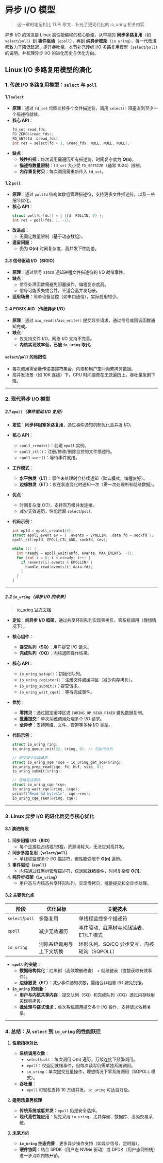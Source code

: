 # 异步 I/O 模型

> 这一章的笔记相比 TLPI 原文，补充了更现代化的 io_uring 相关内容

异步 I/O 的演进是 Linux 高性能编程的核心脉络。从早期的 **同步多路复用**（如 `select`/`poll`）到
**事件驱动**（`epoll`），再到
**纯异步框架**（`io_uring`），每一代改进都致力于降低延迟、提升吞吐量。本节补充传统 I/O 多路复用模型（`select`/`poll`）的说明，并梳理异步 I/O 的进化历史与优化方向。

## Linux I/O 多路复用模型的演化

### 1. 传统 I/O 多路复用模型：`select` 与 `poll`

#### **1.1 `select`**

- **原理**：通过 `fd_set` 位图监控多个文件描述符，调用 `select()` 阻塞直到至少一个描述符就绪。
- **核心 API**：
  ```c
  fd_set read_fds;
  FD_ZERO(&read_fds);
  FD_SET(fd, &read_fds);
  int ret = select(fd + 1, &read_fds, NULL, NULL, NULL);
  ```
- **缺点**：
  - **线性扫描**：每次调用需遍历所有描述符，时间复杂度为 **O(n)**。
  - **描述符数量限制**：`fd_set` 大小受 `FD_SETSIZE`（通常 1024）限制。
  - **内存重复拷贝**：每次调用需重新传入 `fd_set`。

#### **1.2 `poll`**

- **原理**：通过 `pollfd` 结构体数组管理描述符，支持更多文件描述符，以及一些细节优化。
- **核心 API**：
  ```c
  struct pollfd fds[] = { {fd, POLLIN, 0} };
  int ret = poll(fds, 1, -1);
  ```
- **改进点**：
  - 无固定数量限制（基于动态数组）。
- **遗留问题**：
  - 仍为 **O(n)** 时间复杂度，高并发下性能差。

#### **2.3 信号驱动 I/O（SIGIO）**

- **原理**：通过信号 `SIGIO` 通知进程文件描述符的 I/O 就绪事件。
- **缺点**：
  - 信号处理函数需避免阻塞操作，编程复杂度高。
  - 信号可能丢失或合并，不适合高并发场景。
- **适用场景**：简单设备监控（如串口通信），实际应用较少。

#### **2.4 POSIX AIO（传统异步 I/O）**

- **原理**：通过 `aio_read()`/`aio_write()` 提交异步请求，通过信号或回调函数通知完成。
- **缺点**：
  - 仅支持文件 I/O，网络 I/O 支持不完善。
  - **内核实现效率低，已被 `io_uring` 取代**。

#### **`select`/`poll` 的局限性**

- 每次调用需全量传递描述符集合，内核和用户空间频繁拷贝数据。
- 高并发场景（如 10K 连接）下，CPU 时间浪费在无效遍历上，吞吐量急剧下降。

---

### 2. 现代异步 I/O 模型

##### **2.1 `epoll`（事件驱动 I/O 复用）**

- **定位**：**同步非阻塞多路复用**，通过事件通知机制优化高并发 I/O。
- **核心 API**：
  - `epoll_create()`：创建 `epoll` 实例。
  - `epoll_ctl()`：注册/修改/删除监控的文件描述符。
  - `epoll_wait()`：等待事件就绪。
- **工作模式**：
  - **水平触发（LT）**：事件未处理时会持续通知（默认模式，编程友好）。
  - **边缘触发（ET）**：仅在状态变化时通知一次（需一次处理所有就绪数据）。
- **优点**：
  - 时间复杂度 O(1)，支持百万级并发连接。
  - 减少无效遍历，性能远超 `select`/`poll`。
- **代码示例**：

  ```c
  int epfd = epoll_create1(0);
  struct epoll_event ev = { .events = EPOLLIN, .data.fd = sockfd };
  epoll_ctl(epfd, EPOLL_CTL_ADD, sockfd, &ev);

  while (1) {
    int nready = epoll_wait(epfd, events, MAX_EVENTS, -1);
    for (int i = 0; i < nready; i++) {
      if (events[i].events & EPOLLIN) {
        handle_read(events[i].data.fd);
      }
    }
  }
  ```

---

##### **2.2 `io_uring`（异步 I/O 的未来）**

> [io_uring 官方文档](https://kernel.dk/io_uring.pdf)

- **定位**：**纯异步 I/O 框架**，通过共享环形队列实现零拷贝、零系统调用（理想情况下）。
- **核心组件**：
  - **提交队列（SQ）**：用户提交 I/O 请求。
  - **完成队列（CQ）**：内核返回操作结果。
- **核心 API**：
  - `io_uring_setup()`：初始化队列。
  - `io_uring_register()`：注册文件或缓冲区（减少内存拷贝）。
  - `io_uring_submit()`：提交请求。
  - `io_uring_wait_cqe()`：等待完成事件。
- **优势**：
  - **零拷贝**：通过固定缓冲区或 `IORING_OP_READ_FIXED` 避免数据复制。
  - **批量提交**：单次系统调用处理多个 I/O 请求。
  - **全异步**：支持网络、文件、管道等多种 I/O 类型。
- **代码示例**：

  ```c
  struct io_uring ring;
  io_uring_queue_init(32, &ring, 0); // 初始化队列

  // 提交异步读取请求
  struct io_uring_sqe *sqe = io_uring_get_sqe(&ring);
  io_uring_prep_read(sqe, fd, buf, size, 0);
  io_uring_submit(&ring);

  // 等待完成事件
  struct io_uring_cqe *cqe;
  io_uring_wait_cqe(&ring, &cqe);
  printf("Read %d bytes\n", cqe->res);
  io_uring_cqe_seen(&ring, cqe);
  ```

---

### 3. Linux 异步 I/O 的进化历史与核心优化

#### **3.1 演进阶段**

1. **同步阻塞 I/O（BIO）**
   - 每个连接独占线程/进程，资源消耗大，无法应对高并发。
2. **同步多路复用（`select`/`poll`）**
   - 单线程监控多个 I/O 描述符，但性能受限于 **O(n)** 遍历。
3. **事件驱动（`epoll`）**
   - 内核通过红黑树管理描述符，仅返回就绪事件，时间复杂度 **O(1)**。
4. **纯异步框架（`io_uring`）**
   - 用户态与内核态共享环形队列，实现零拷贝、批量提交和全异步处理。

#### **3.2 主要优化点**

| **阶段**        | **优化目标**             | **关键技术**                                 |
| --------------- | ------------------------ | -------------------------------------------- |
| `select`/`poll` | 多路复用                 | 单线程监控多个描述符                         |
| `epoll`         | 减少无效遍历             | 事件驱动、红黑树与就绪链表、ET/LT 模式       |
| `io_uring`      | 消除系统调用与上下文切换 | 环形队列、SQ/CQ 异步交互、内核轮询（SQPOLL） |

- **`epoll` 的突破**：
  - **数据结构优化**：红黑树（高效增删改查） + 就绪链表（直接获取有效事件）。
  - **边缘触发（ET）**：减少事件通知次数，需结合非阻塞 I/O 避免饥饿。
- **`io_uring` 的创新**：
  - **用户与内核共享内存**：提交队列（SQ）和完成队列（CQ）通过内存映射实现零拷贝。
  - **批处理与链式请求**：单次系统调用提交多个 I/O 操作，支持请求依赖关系。

---

### 4. 总结：从 `select` 到 `io_uring` 的性能跃迁

1. **性能指标对比**

   - **系统调用次数**：
     - `select`/`poll`：每次调用 O(n) 遍历，万级连接下频繁调用。
     - `epoll`：仅返回就绪事件，但每次读写仍需单独系统调用。
     - `io_uring`：单次提交批量操作，理想情况下零系统调用（SQPOLL 模式）。
   - **吞吐量**：
     - `epoll` 可轻松支持 10 万级并发，`io_uring` 可达百万级。

2. **适用场景再梳理**

   - **传统系统或低并发**：`epoll` 仍是安全选择。
   - **现代高性能应用**：优先采用 `io_uring`，尤其存储、数据库、高频交易系统。

3. **未来方向**
   - **`io_uring` 生态完善**：更多异步操作支持（如异步信号、定时器）。
   - **硬件协同**：结合 SPDK（用户态 NVMe 驱动）或 DPDK（用户态网络栈）进一步消除内核开销。

##
